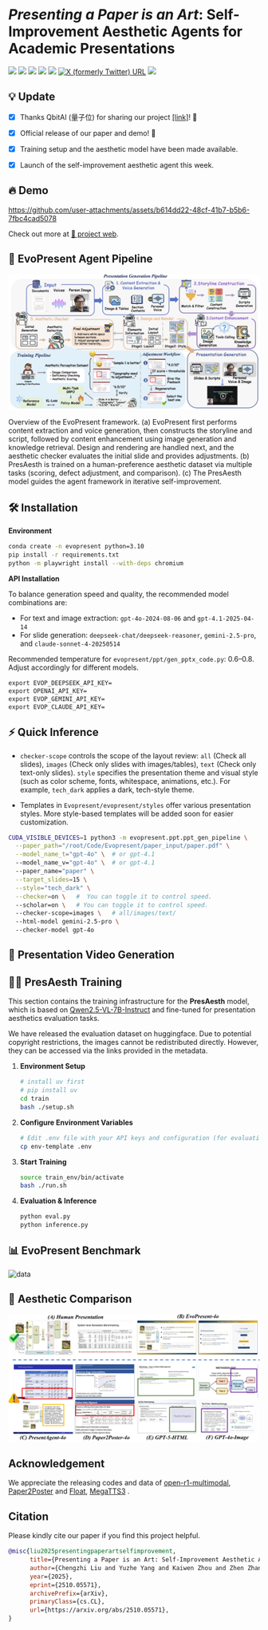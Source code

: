 # *Presenting a Paper is an Art*: Self-Improvement Aesthetic Agents for Academic Presentations

<a href='https://arxiv.org/abs/2510.05571'><img src='https://img.shields.io/badge/Paper-Arxiv-red'></a> <a href='https://evopresent.github.io/'><img src='https://img.shields.io/badge/Project-Page-green'></a> <a href='https://huggingface.co/datasets/TobyYang7/EvoPresent'><img src='https://img.shields.io/badge/🤗-Dataset-blue'></a> <a href='https://huggingface.co/LCZZZZ/PresAesth'><img src='https://img.shields.io/badge/🤗-Model-purple'></a> <a href='https://evopresent.github.io/'><img src='https://img.shields.io/badge/Demo-Live-orange'></a> <a href="https://x.com/xwang_lk/status/1975917585175642496" target="_blank"><img alt="X (formerly Twitter) URL" src="https://img.shields.io/twitter/url?url=https%3A%2F%2Fx.com%2F_akhaliq%2Fstatus%2F1927721150584390129"></a> <a href='https://mp.weixin.qq.com/s/_UvfTWG2Ub03XWDL7KchgA'><img src='https://img.shields.io/badge/Wexin-Blog-blue'></a>
    
 
 ## 💡 Update
- [X] Thanks QbitAI (量子位) for sharing our project [[link]](https://mp.weixin.qq.com/s/_UvfTWG2Ub03XWDL7KchgA)! 🎉
- [X] Official release of our paper and demo! 🎉
- [X] Training setup and the aesthetic model have been made available.
- [X] Launch of the self-improvement aesthetic agent this week.
  

 ## 🔥 Demo

https://github.com/user-attachments/assets/b614dd22-48cf-41b7-b5b6-7fbc4cad5078

Check out more at [🎨 project web](https://evopresent.github.io/).


## 🚀  EvoPresent Agent Pipeline

![Pipeline](asset/pipeline.png)

Overview of the EvoPresent framework. (a) EvoPresent first performs content extraction and voice generation, then constructs the storyline and script, followed by content enhancement using image generation and knowledge retrieval. Design and rendering are handled next, and the aesthetic checker evaluates the initial slide and provides adjustments. (b) PresAesth is trained on a human-preference aesthetic dataset via multiple tasks (scoring, defect adjustment, and comparison). (c) The PresAesth model guides the agent framework in iterative self-improvement.

## 🛠️  Installation

**Environment**
```bash
conda create -n evopresent python=3.10
pip install -r requirements.txt
python -m playwright install --with-deps chromium
```

**API Installation**

To balance generation speed and quality, the recommended model combinations are:
- For text and image extraction: `gpt-4o-2024-08-06` and `gpt-4.1-2025-04-14`
- For slide generation: `deepseek-chat/deepseek-reasoner`, `gemini-2.5-pro`, and `claude-sonnet-4-20250514`
  
Recommended temperature for `evopresent/ppt/gen_pptx_code.py`: 0.6–0.8. Adjust accordingly for different models.
 
```
export EVOP_DEEPSEEK_API_KEY=
export OPENAI_API_KEY=
export EVOP_GEMINI_API_KEY=
export EVOP_CLAUDE_API_KEY=
```

## ⚡ Quick Inference
- `checker-scope` controls the scope of the layout review: `all` (Check all slides), `images` (Check only slides with images/tables), `text` (Check only text-only slides).
`style` specifies the presentation theme and visual style (such as color scheme, fonts, whitespace, animations, etc.). For example, `tech_dark` applies a dark, tech-style theme. 

- Templates in `Evopresent/evopresent/styles` offer various presentation styles. More style-based templates will be added soon for easier customization.
```bash
CUDA_VISIBLE_DEVICES=1 python3 -m evopresent.ppt.ppt_gen_pipeline \
  --paper_path="/root/Code/Evopresent/paper_input/paper.pdf" \
  --model_name_t="gpt-4o" \  # or gpt-4.1
  --model_name_v="gpt-4o" \  # or gpt-4.1
  --paper_name="paper" \
  --target_slides=15 \
  --style="tech_dark" \
  --checker=on \   #  You can toggle it to control speed.
  --scholar=on \   # You can toggle it to control speed.
  --checker-scope=images \   # all/images/text/
  --html-model gemini-2.5-pro \   
  --checker-model gpt-4o
```

## 🎥 Presentation Video Generation


## 🏋️‍♂️ PresAesth Training

This section contains the training infrastructure for the **PresAesth** model, which is based on [Qwen2.5-VL-7B-Instruct](https://huggingface.co/Qwen/Qwen2.5-VL-7B-Instruct) and fine-tuned for presentation aesthetics evaluation tasks.

We have released the evaluation dataset on huggingface. Due to potential copyright restrictions, the images cannot be redistributed directly. However, they can be accessed via the links provided in the metadata.

1. **Environment Setup**
   ```bash
   # install uv first
   # pip install uv
   cd train
   bash ./setup.sh
   ```

2. **Configure Environment Variables**
   ```bash
   # Edit .env file with your API keys and configuration (for evaluation and verification)
   cp env-template .env
   ```

3. **Start Training**
   ```bash
   source train_env/bin/activate
   bash ./run.sh
   ```

4. **Evaluation & Inference**
   ```bash
   python eval.py
   python inference.py
   ```

## 📊 EvoPresent Benchmark
![data](asset/data.jpg)

## 🎨 Aesthetic Comparison

![data](asset/compare.jpg)

## Acknowledgement
We appreciate the releasing codes and data of [open-r1-multimodal](https://github.com/EvolvingLMMs-Lab/open-r1-multimodal), [Paper2Poster](https://github.com/Paper2Poster/Paper2Poster/) and [Float](https://github.com/deepbrainai-research/float), [MegaTTS3](https://github.com/bytedance/MegaTTS3)  .

## Citation
Please kindly cite our paper if you find this project helpful.

```bibtex
@misc{liu2025presentingpaperartselfimprovement,
      title={Presenting a Paper is an Art: Self-Improvement Aesthetic Agents for Academic Presentations}, 
      author={Chengzhi Liu and Yuzhe Yang and Kaiwen Zhou and Zhen Zhang and Yue Fan and Yannan Xie and Peng Qi and Xin Eric Wang},
      year={2025},
      eprint={2510.05571},
      archivePrefix={arXiv},
      primaryClass={cs.CL},
      url={https://arxiv.org/abs/2510.05571}, 
}
```
